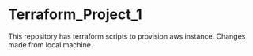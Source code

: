 # Terraform_Project_1
This repository has terraform scripts to provision aws instance.
Changes made from local machine.